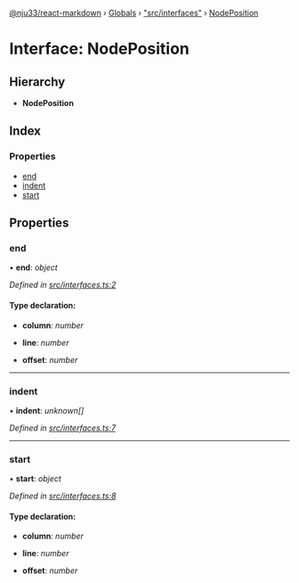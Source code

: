 [@nju33/react-markdown](../README.md) › [Globals](../globals.md) › ["src/interfaces"](../modules/_src_interfaces_.md) › [NodePosition](_src_interfaces_.nodeposition.md)

# Interface: NodePosition

## Hierarchy

* **NodePosition**

## Index

### Properties

* [end](_src_interfaces_.nodeposition.md#end)
* [indent](_src_interfaces_.nodeposition.md#indent)
* [start](_src_interfaces_.nodeposition.md#start)

## Properties

###  end

• **end**: *object*

*Defined in [src/interfaces.ts:2](https://github.com/nju33/react-markdown/blob/b4ce032/src/interfaces.ts#L2)*

#### Type declaration:

* **column**: *number*

* **line**: *number*

* **offset**: *number*

___

###  indent

• **indent**: *unknown[]*

*Defined in [src/interfaces.ts:7](https://github.com/nju33/react-markdown/blob/b4ce032/src/interfaces.ts#L7)*

___

###  start

• **start**: *object*

*Defined in [src/interfaces.ts:8](https://github.com/nju33/react-markdown/blob/b4ce032/src/interfaces.ts#L8)*

#### Type declaration:

* **column**: *number*

* **line**: *number*

* **offset**: *number*
